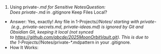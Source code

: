 1. Using private-*.md for Sensitive NotesQuestion: Does private-*.md in .gitignore Keep Files Local?

- Answer: Yes, exactly! Any file in 1-Projects/*/Notes/ starting with private- (e.g., private-secrets.md, private-ideas.md) is ignored by Git and Obsidian Git, keeping it local (not synced to https://github.com/abcde/2025MoonOrbitVault.git). This is due to the 1-Projects/*/Notes/private-*.mdpattern in your .gitignore.
- How It Works: